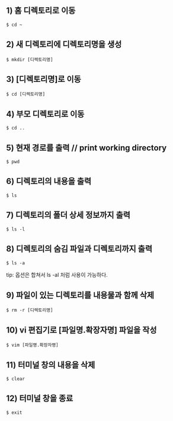 ## 1) 홈 디렉토리로 이동
```
$ cd ~
```
## 2) 새 디렉토리에 디렉토리명을 생성
```
$ mkdir [디렉토리명]
```
## 3) [디렉토리명]로 이동
```
$ cd [디렉토리명]
```
## 4) 부모 디렉토리로 이동
```
$ cd ..
```
## 5) 현재 경로를 출력 // print working directory
```
$ pwd
```
## 6) 디렉토리의 내용을 출력
```
$ ls
```
## 7) 디렉토리의 폴더 상세 정보까지 출력
```
$ ls -l
```
## 8) 디렉토리의 숨김 파일과 디렉토리까지 출력
```
$ ls -a
```
tip: 옵션은 합쳐서 ls -al 처럼 사용이 가능하다.

## 9) 파일이 있는 디렉토리를 내용물과 함께 삭제
```
$ rm -r [디렉토리명]
```
## 10) vi 편집기로 [파일명.확장자명] 파일을 작성
```
$ vim [파일명.확장자명]
```
## 11) 터미널 창의 내용을 삭제
```
$ clear
```
## 12) 터미널 창을 종료
```
$ exit
```

